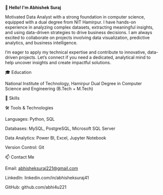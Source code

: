 **👋 Hello! I'm Abhishek Suraj**


Motivated Data Analyst with a strong foundation in computer science, equipped with a dual degree from NIT Hamirpur. I have hands-on experience in analyzing complex datasets, extracting meaningful insights, and using data-driven strategies to drive business decisions. I am always excited to collaborate on projects involving data visualization, predictive analytics, and business intelligence.

I’m eager to apply my technical expertise and contribute to innovative, data-driven projects. Let’s connect if you need a dedicated, analytical mind to help uncover insights and create impactful solutions.


🎓 Education

National Institute of Technology, Hamirpur
Dual Degree in Computer Science and Engineering (B.Tech + M.Tech)



🚀 Skills

🛠️ Tools & Technologies

Languages: Python, SQL

Databases: MySQL, PostgreSQL, Microsoft SQL Server

Data Analytics: Power BI, Excel, Jupyter Notebook

Version Control: Git

📫 Contact Me

Email: abhisheksuraj221@gmail.com

LinkedIn: linkedin.com/in/abhisheksuraj41

GitHub: github.com/abhi4u221


